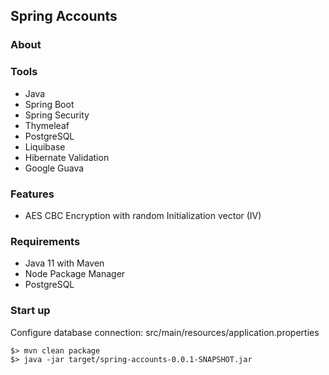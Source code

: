 ## Spring Accounts

### About

### Tools

* Java
* Spring Boot
* Spring Security
* Thymeleaf
* PostgreSQL
* Liquibase
* Hibernate Validation
* Google Guava

### Features

* AES CBC Encryption with random Initialization vector (IV)

### Requirements

* Java 11 with Maven
* Node Package Manager
* PostgreSQL

### Start up

Configure database connection: src/main/resources/application.properties

```
$> mvn clean package
$> java -jar target/spring-accounts-0.0.1-SNAPSHOT.jar
```
